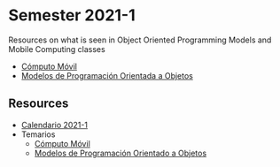 # Semester 2021-1
Resources on what is seen in Object Oriented Programming Models and Mobile Computing classes


- [Cómputo Móvil](CM/README.md)
- [Modelos de Programación Orientada a Objetos](MPOO/README.md)

## Resources
* [Calendario 2021-1](../Resources/Calendario2021-1.pdf)
* Temarios
    * [Cómputo Móvil](CM/resources/Session_00/pdfs/temario.pdf)
    * [Modelos de Programación Orientado a Objetos](MPOO/resources/Session_00/pdfs/temario.pdf)
